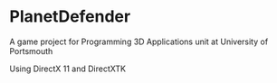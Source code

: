 # PlanetDefender
A game project for Programming 3D Applications unit at University of Portsmouth

Using DirectX 11 and DirectXTK 
